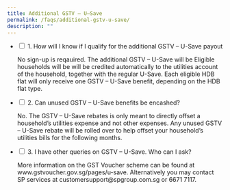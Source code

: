 ```yaml
---
title: Additional GSTV – U–Save
permalink: /faqs/additional-gstv-u-save/
description: ""
---
```

<ul class="jekyllcodex_accordion">
  <li>
    <input type="checkbox" id="accordion1">
    <label for="accordion1">1. How will I know if I qualify for the additional GSTV – U-Save payout</label>
    <div>
      <p>No sign-up is reqauired. The additional GSTV – U-Save will be Eligible households will be will be credited automatically to the utilities account of the household, together with the regular U-Save. Each eligible HDB flat will only receive one GSTV – U-Save benefit, depending on the HDB flat type.</p>
    </div>
	</li>
	  <li>
    <input type="checkbox" id="accordion2">
    <label for="accordion2">2. Can unused GSTV – U-Save benefits be encashed?</label>
    <div>
			<p>No. The GSTV – U-Save rebates is only meant to directly offset a household’s utilities expense and not other expenses. Any unused GSTV – U-Save rebate will be rolled over to help offset your household’s utilities bills for the following months. </p>
    </div>
  </li>
  <li>
    <input type="checkbox" id="accordion3">
    <label for="accordion3">3. I have other queries on GSTV – U-Save. Who can I ask?</label>
    <div>
     <p>More information on the GST Voucher scheme can be found at www.gstvoucher.gov.sg/pages/u-save. Alternatively you may contact SP services at customersupport@spgroup.com.sg or 6671 7117.    </div>
	</li>
  </ul>